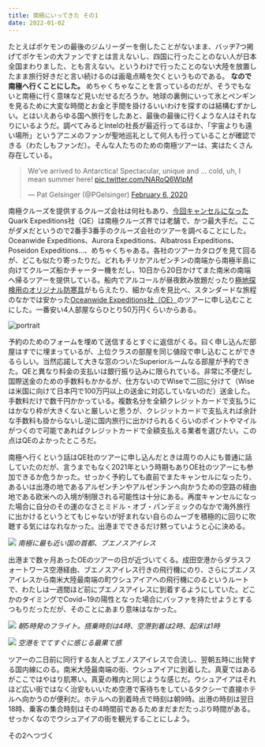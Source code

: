 ```yaml
---
title: 南極にいってきた その1
date: 2022-01-02
---
```


たとえばポケモンの最後のジムリーダーを倒したことがないまま、バッヂ7つ掲げてポケモンの大ファンですとは言えないし、四国に行ったことのない人が日本全国まわりました、とも言えない。というわけで行ったことのない大陸を放置したまま旅行好きだと言い続けるのは画竜点睛を欠くというものである。 **なので南極へ行くことにした。** めちゃくちゃなことを言っているのだが、そうでもないと南極に行く意味など見いだせるだろうか。地球の裏側にいって氷とペンギンを見るために大変な時間とお金と手間を掛けるいいわけを探すのは結構むずかしい。とはいえあらゆる国へ旅行をしたあと、最後の最後に行くような人はそれなりにいるようだ。調べてみるとIntelの社長が最近行ってるほか、「宇宙よりも遠い場所」というアニメのファンが聖地巡礼として何人も行っていることが確認できる（わたしもファンだ）。そんな人たちのための南極ツアーは、実はたくさん存在している。

<blockquote class="twitter-tweet"><p lang="en" dir="ltr">We’ve arrived to Antarctica! Spectacular, unique and ... cold, uh, I mean summer here! <a href="https://t.co/NARoQ6WIpM">pic.twitter.com/NARoQ6WIpM</a></p>&mdash; Pat Gelsinger (@PGelsinger) <a href="https://twitter.com/PGelsinger/status/1225379443327356931?ref_src=twsrc%5Etfw">February 6, 2020</a></blockquote> <script async src="https://platform.twitter.com/widgets.js" charset="utf-8"></script>

南極クルーズを提供するクルーズ会社は何社もあり、[今回キャンセルになった](/post/1638944764)Quark Expeditions社（QE）は南極クルーズ界では老舗で、かつ最大手だ。ここがダメだというので2番手3番手のクルーズ会社のツアーを調べることにした。Oceanwide Expeditions、Aurora Expeditions、Albatross Expeditions、Poseidon Expeditions…、めちゃくちゃある。各社のツアーカタログを見て回るが、どこも似たり寄ったりだ。どれもチリかアルゼンチンの南端から南極半島に向けてクルーズ船かチャーター機をだし、10日から20日かけてまた南米の南端へ帰るツアーを提供している。船内でアルコールが昼夜飲み放題だったり[極地探検用のオリジナル防寒具](https://www.youtube.com/watch?v=t3i2L8P8RtU)がもらえたり、細かな点を見比べ、スタンダードな旅程のなかでは安かった[Oceanwide Expeditions社（OE）](https://oceanwide-expeditions.com/)のツアーに申し込むことにした。一番安い4人部屋ならひとり50万円くらいからある。

![portrait](https://photos.smugmug.com/photos/i-f53sS6v/0/9c67ac61/X3/i-f53sS6v-X3.png)

予約のためのフォームを埋めて送信するとすぐに返信がくる。曰く申し込んだ部屋はすでに埋まっているが、上位クラスの部屋を同じ値段で申し込むことができるらしい。当然応諾して大きな窓のついたSuperiorルームなる部屋が予約できた。QEと異なり料金の支払いは銀行振り込みに限られている。非常に不便だし国際送金のための手数料もかかるが、仕方ないのでWiseで二回に分けて（Wiseは米国に向けて日本円で100万円以上の送金に対応していないのだ）送金した。手数料だけで数千円かかっている。複数名分を全額クレジットカードで支払うにはかなり枠が大きくないと厳しいと思うが、クレジットカードで支払えれば余計な手数料も掛からないし逆に国内旅行に出かけられるくらいのポイントやマイルがつくので可能であればクレジットカードで全額支払える業者を選びたい。この点はQEのよかったところだ。

南極へ行くという話はQE社のツアーに申し込んだときは周りの人にも普通に話していたのだが、言うまでもなく2021年という時期もありOE社のツアーにも参加できるか危うかった。せっかく予約しても直前でまたキャンセルになったり、あるいは出港の地であるアルゼンチンやアルゼンチンへ向かうための空路の経由地である欧米への入境が制限される可能性は十分にある。再度キャンセルになった場合に自分のその運のなさとミドル・オブ・パンデミックのなかで海外旅行に出かけるというとてもじゃないが好まれない自らのムーブを積極的に回りに吹聴する気にはなれなかった。出港までできるだけ黙っていようと心に決める。

![](https://photos.smugmug.com/photos/i-K5jSt9C/0/44ae6c35/X4/i-K5jSt9C-X4.jpg)
*南極に最も近い国の首都、ブエノスアイレス*

出港まで数ヶ月あったOEのツアーの日が近づいてくる。成田空港からダラスフォートワース空港経由、ブエノスアイレス行きの飛行機にのり、さらにブエノスアイレスから南米大陸最南端の町ウシュアイアへの飛行機にのるというルートで、わたしは一週間ほど前にブエノスアイレスに到着するようにしていた。どこかのタイミングでCovid−19の陽性となった場合にバッファを持たせようとするつもりだっただが、そのことにあまり意味はなかった。

![](https://photos.smugmug.com/photos/i-8JNs8h7/0/2cd74220/X4/i-8JNs8h7-X4.jpg)
*朝5時発のフライト。搭乗時刻は4時、空港到着は2時、起床は1時*

![](https://photos.smugmug.com/photos/i-gg6S75m/0/2eca2008/X4/i-gg6S75m-X4.jpg)
*空港をでてすぐに感じる最果て感*

ツアーの二日前に同行する友人とブエノスアイレスで合流し、翌朝五時に出発する国内線にのる。南米大陸最南端の街、ウシュアイアに到着した。真夏ではあるがここではやはり肌寒い。真夏の稚内と同じような感じだ。ウシュアイアはそれほど広い街ではなく治安もいいため空港で客待ちをしているタクシーで直接ホテルへ向かうのが便利だ。ホテルへの到着時点で時刻は朝9時。出港の時刻は翌日18時、乗客の集合時刻はその4時間前であるためまだまだたっぷり時間がある。せっかくなのでウシュアイアの街を観光することにしよう。

その2へつづく
